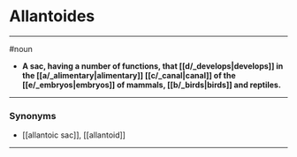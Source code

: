 # Allantoides
---
#noun
- **A sac, having a number of functions, that [[d/_develops|develops]] in the [[a/_alimentary|alimentary]] [[c/_canal|canal]] of the [[e/_embryos|embryos]] of mammals, [[b/_birds|birds]] and reptiles.**
---
### Synonyms
- [[allantoic sac]], [[allantoid]]
---
